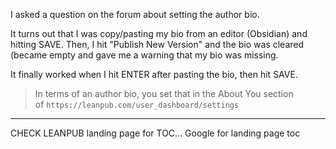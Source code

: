 I asked a question on the forum about setting the author bio. 

It turns out that I was copy/pasting my bio from an editor (Obsidian) and hitting SAVE.  Then, I hit "Publish New Version" and the bio was cleared (became empty and gave me a warning that my bio was missing. 

It finally worked when I hit ENTER after pasting the bio, then hit SAVE.

> In terms of an author bio, you set that in the About You section of `https://leanpub.com/user_dashboard/settings`

---

CHECK LEANPUB landing page for TOC...
Google for landing page toc

